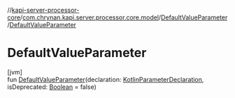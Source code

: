//[kapi-server-processor-core](../../../index.md)/[com.chrynan.kapi.server.processor.core.model](../index.md)/[DefaultValueParameter](index.md)/[DefaultValueParameter](-default-value-parameter.md)

# DefaultValueParameter

[jvm]\
fun [DefaultValueParameter](-default-value-parameter.md)(declaration: [KotlinParameterDeclaration](../-kotlin-parameter-declaration/index.md), isDeprecated: [Boolean](https://kotlinlang.org/api/latest/jvm/stdlib/kotlin/-boolean/index.html) = false)
